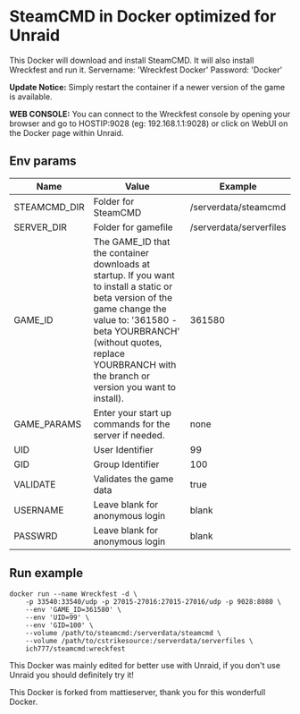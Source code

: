 # SteamCMD in Docker optimized for Unraid
This Docker will download and install SteamCMD. It will also install Wreckfest and run it.
Servername: 'Wreckfest Docker' Password: 'Docker'

**Update Notice:** Simply restart the container if a newer version of the game is available.

**WEB CONSOLE:** You can connect to the Wreckfest console by opening your browser and go to HOSTIP:9028 (eg: 192.168.1.1:9028) or click on WebUI on the Docker page within Unraid.

## Env params
| Name | Value | Example |
| --- | --- | --- |
| STEAMCMD_DIR | Folder for SteamCMD | /serverdata/steamcmd |
| SERVER_DIR | Folder for gamefile | /serverdata/serverfiles |
| GAME_ID | The GAME_ID that the container downloads at startup. If you want to install a static or beta version of the game change the value to: '361580 -beta YOURBRANCH' (without quotes, replace YOURBRANCH with the branch or version you want to install). | 361580 |
| GAME_PARAMS | Enter your start up commands for the server if needed. | none |
| UID | User Identifier | 99 |
| GID | Group Identifier | 100 |
| VALIDATE | Validates the game data | true |
| USERNAME | Leave blank for anonymous login | blank |
| PASSWRD | Leave blank for anonymous login | blank |

## Run example
```
docker run --name Wreckfest -d \
	-p 33540:33540/udp -p 27015-27016:27015-27016/udp -p 9028:8080 \
	--env 'GAME_ID=361580' \
	--env 'UID=99' \
	--env 'GID=100' \
	--volume /path/to/steamcmd:/serverdata/steamcmd \
	--volume /path/to/cstrikesource:/serverdata/serverfiles \
	ich777/steamcmd:wreckfest
```


This Docker was mainly edited for better use with Unraid, if you don't use Unraid you should definitely try it!


This Docker is forked from mattieserver, thank you for this wonderfull Docker.
